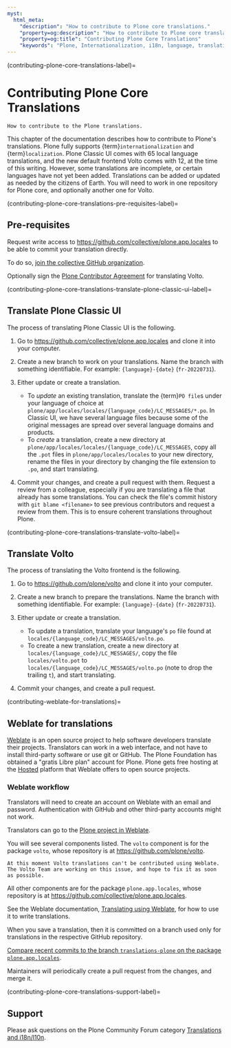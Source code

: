 ```yaml
---
myst:
  html_meta:
    "description": "How to contribute to Plone core translations."
    "property=og:description": "How to contribute to Plone core translations."
    "property=og:title": "Contributing Plone Core Translations"
    "keywords": "Plone, Internationalization, i18n, language, translation, localization"
---
```


(contributing-plone-core-translations-label)=

# Contributing Plone Core Translations

```{admonition} Description
How to contribute to the Plone translations.
```

This chapter of the documentation describes how to contribute to Plone's translations.
Plone fully supports {term}`internationalization` and {term}`localization`.
Plone Classic UI comes with 65 local language translations, and the new default frontend Volto comes with 12, at the time of this writing.
However, some translations are incomplete, or certain languages have not yet been added.
Translations can be added or updated as needed by the citizens of Earth.
You will need to work in one repository for Plone core, and optionally another one for Volto.


(contributing-plone-core-translations-pre-requisites-label)=

## Pre-requisites

Request write access to https://github.com/collective/plone.app.locales to be able to commit your translation directly.

To do so, [join the collective GitHub organization](https://collective.github.io/).

Optionally sign the [Plone Contributor Agreement](https://plone.org/foundation/contributors-agreement) for translating Volto.


(contributing-plone-core-translations-translate-plone-classic-ui-label)=

## Translate Plone Classic UI

The process of translating Plone Classic UI is the following.

1.  Go to https://github.com/collective/plone.app.locales and clone it into your computer.

2.  Create a new branch to work on your translations.
    Name the branch with something identifiable.
    For example: `{language}-{date}` (`fr-20220731`).

3.  Either update or create a translation.

    -   To _update_ an existing translation, translate the {term}`PO file`s under your language of choice at `plone/app/locales/locales/{language_code}/LC_MESSAGES/*.po`.
    In Classic UI, we have several language files because some of the original messages are spread over several language domains and products.
    -   To _create_ a translation, create a new directory at `plone/app/locales/locales/{language_code}/LC_MESSAGES`, copy all the `.pot` files in `plone/app/locales/locales` to your new directory, rename the files in your directory by changing the file extension to `.po`, and start translating.

4.  Commit your changes, and create a pull request with them.
    Request a review from a colleague, especially if you are translating a file that already has some translations.
    You can check the file's commit history with `git blame <filename>` to see previous contributors and request a review from them.
    This is to ensure coherent translations throughout Plone.


(contributing-plone-core-translations-translate-volto-label)=

## Translate Volto

The process of translating the Volto frontend is the following.

1.  Go to https://github.com/plone/volto and clone it into your computer.

2.  Create a new branch to prepare the translations.
    Name the branch with something identifiable.
    For example: `{language}-{date}` (`fr-20220731`).

3.  Either update or create a translation.

    -  To update a translation, translate your language's `po` file found at `locales/{language_code}/LC_MESSAGES/volto.po`.
    -  To create a new translation, create a new directory at `locales/{language_code}/LC_MESSAGES/`, copy the file `locales/volto.pot` to `locales/{language_code}/LC_MESSAGES/volto.po` (note to drop the trailing `t`), and start translating.

4. Commit your changes, and create a pull request.

(contributing-weblate-for-translations)=

## Weblate for translations

[Weblate](https://weblate.org/) is an open source project to help software developers translate their projects.
Translators can work in a web interface, and not have to install third-party software or use git or GitHub.
The Plone Foundation has obtained a "gratis Libre plan" account for Plone.
Plone gets free hosting at the [Hosted](https://hosted.weblate.org/) platform that Weblate offers to open source projects.


### Weblate workflow

Translators will need to create an account on Weblate with an email and password.
Authentication with GitHub and other third-party accounts might not work.

Translators can go to the [Plone project in Weblate](https://hosted.weblate.org/projects/plone/).

You will see several components listed.
The `volto` component is for the package `volto`, whose repository is at https://github.com/plone/volto.

```{note}
At this moment Volto translations can't be contributed using Weblate.
The Volto Team are working on this issue, and hope to fix it as soon as possible.
```

All other components are for the package `plone.app.locales`, whose repository is at https://github.com/collective/plone.app.locales.

See the Weblate documentation, [Translating using Weblate](https://docs.weblate.org/en/latest/user/translating.html), for how to use it to write translations.

When you save a translation, then it is committed on a branch used only for translations in the respective GitHub repository.

[Compare recent commits to the branch `translations-plone` on the package `plone.app.locales`](https://github.com/collective/plone.app.locales/compare/master...translations-plone).

Maintainers will periodically create a pull request from the changes, and merge it.


(contributing-plone-core-translations-support-label)=

## Support

Please ask questions on the Plone Community Forum category [Translations and i18n/l10n](https://community.plone.org/c/development/i18nl10n/42).
